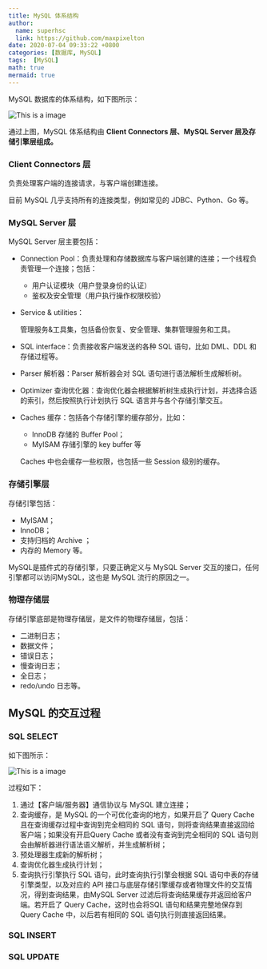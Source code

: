 ```yaml
---
title: MySQL 体系结构
author:
  name: superhsc
  link: https://github.com/maxpixelton
date: 2020-07-04 09:33:22 +0800
categories: [数据库, MySQL]
tags:  [MySQL]
math: true
mermaid: true
---
```


MySQL 数据库的体系结构，如下图所示：

![This is a image](https://maxpixelton.github.io/images/assert/db/mysql/mysql-0101.png)

通过上图，MySQL 体系结构由 **Client Connectors 层、MySQL Server 层及存储引擎层组成。**

### Client Connectors 层

负责处理客户端的连接请求，与客户端创建连接。

目前 MySQL 几乎支持所有的连接类型，例如常见的 JDBC、Python、Go 等。

### MySQL Server 层

MySQL Server 层主要包括：

- Connection Pool：负责处理和存储数据库与客户端创建的连接；一个线程负责管理一个连接；包括：

  - 用户认证模块（用户登录身份的认证）
  - 鉴权及安全管理（用户执行操作权限校验）

- Service & utilities：

  管理服务&工具集，包括备份恢复、安全管理、集群管理服务和工具。

- SQL interface：负责接收客户端发送的各种 SQL 语句，比如 DML、DDL 和存储过程等。

- Parser 解析器：Parser 解析器会对 SQL 语句进行语法解析生成解析树。

- Optimizer 查询优化器：查询优化器会根据解析树生成执行计划，并选择合适的索引，然后按照执行计划执行 SQL 语言并与各个存储引擎交互。

- Caches 缓存：包括各个存储引擎的缓存部分，比如：

  - InnoDB 存储的 Buffer Pool；
  - MyISAM 存储引擎的 key buffer 等

  Caches 中也会缓存一些权限，也包括一些 Session 级别的缓存。

### 存储引擎层

存储引擎包括：

- MyISAM；
- InnoDB；
- 支持归档的 Archive ；
- 内存的 Memory 等。

MySQL是插件式的存储引擎，只要正确定义与 MySQL Server 交互的接口，任何引擎都可以访问MySQL，这也是 MySQL 流行的原因之一。

### 物理存储层

存储引擎底部是物理存储层，是文件的物理存储层，包括：

- 二进制日志；
- 数据文件；
- 错误日志；
- 慢查询日志；
- 全日志；
- redo/undo 日志等。



## MySQL 的交互过程

### SQL SELECT

如下图所示：

![This is a image](https://maxpixelton.github.io/images/assert/db/mysql/mysql-0102.png)

过程如下：

1. 通过【客户端/服务器】通信协议与 MySQL 建立连接；
2. 查询缓存，是 MySQL 的一个可优化查询的地方，如果开启了 Query Cache 且在查询缓存过程中查询到完全相同的 SQL 语句，则将查询结果直接返回给客户端；如果没有开启Query Cache 或者没有查询到完全相同的 SQL 语句则会由解析器进行语法语义解析，并生成解析树；
3. 预处理器生成新的解析树；
4. 查询优化器生成执行计划；
5. 查询执行引擎执行 SQL 语句，此时查询执行引擎会根据 SQL 语句中表的存储引擎类型，以及对应的 API 接口与底层存储引擎缓存或者物理文件的交互情况，得到查询结果，由MySQL Server 过滤后将查询结果缓存并返回给客户端。若开启了 Query Cache，这时也会将SQL 语句和结果完整地保存到 Query Cache 中，以后若有相同的 SQL 语句执行则直接返回结果。

### SQL INSERT



### SQL UPDATE